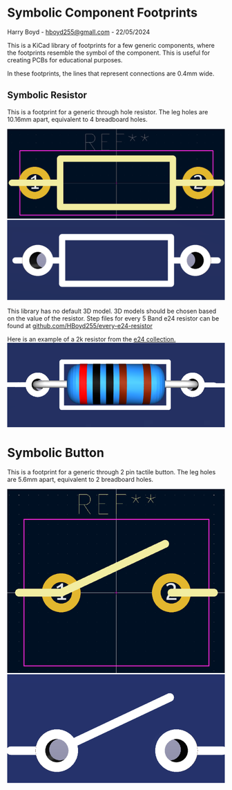# Symbolic Component Footprints

Harry Boyd - hboyd255@gmaIl.com - 22/05/2024

This is a KiCad library of footprints for a few generic components, where the
footprints resemble the symbol of the component. This is useful for creating
PCBs for educational purposes.

In these footprints, the lines that represent connections are 0.4mm wide.

## Symbolic Resistor

This is a footprint for a generic through hole resistor. The leg holes are
10.16mm apart, equivalent to 4 breadboard holes.

![Symbolic Resistor Footprint](/Images/Symbolic_2k_Resistor/Footprint.png)
![Symbolic Resistor Silkscreen](/Images/Symbolic_2k_Resistor/Silkscreen.png)

This library has no default 3D model. 3D models should be chosen based on the
value of the resistor. Step files for every 5 Band e24 resistor can be found at
[github.com/HBoyd255/every-e24-resistor](https://github.com/HBoyd255/every-e24-resistor)

Here is an example of a 2k resistor from the
[e24 collection.](https://github.com/HBoyd255/every-e24-resistor)
![2k Resistor 3D Model](/Images/2k_Resistor/3DModel.png)

# Symbolic Button

This is a footprint for a generic through 2 pin tactile button. The leg holes
are 5.6mm apart, equivalent to 2 breadboard holes.

![Symbolic Button Footprint](/Images/Symbolic_Button/Footprint.png)
![Symbolic Button Silkscreen](/Images/Symbolic_Button/Silkscreen.png)

